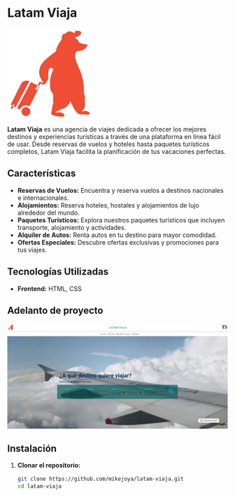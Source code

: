 # Latam Viaja

![Logo de mi proyecto](./assets/img/logoEmpresa.png)

**Latam Viaja** es una agencia de viajes dedicada a ofrecer los mejores destinos y experiencias turísticas a través de una plataforma en línea fácil de usar. Desde reservas de vuelos y hoteles hasta paquetes turísticos completos, Latam Viaja facilita la planificación de tus vacaciones perfectas.

## Características

- **Reservas de Vuelos:** Encuentra y reserva vuelos a destinos nacionales e internacionales.
- **Alojamientos:** Reserva hoteles, hostales y alojamientos de lujo alrededor del mundo.
- **Paquetes Turísticos:** Explora nuestros paquetes turísticos que incluyen transporte, alojamiento y actividades.
- **Alquiler de Autos:** Renta autos en tu destino para mayor comodidad.
- **Ofertas Especiales:** Descubre ofertas exclusivas y promociones para tus viajes.

## Tecnologías Utilizadas

- **Frontend:** HTML, CSS

## Adelanto de proyecto

![Captura de pantalla proyecto](./assets/img/Screenshot%202024-05-26%20201518.png)

## Instalación

1. **Clonar el repositorio:**
   ```bash
   git clone https://github.com/mikejoya/latam-viaja.git
   cd latam-viaja
   ```
